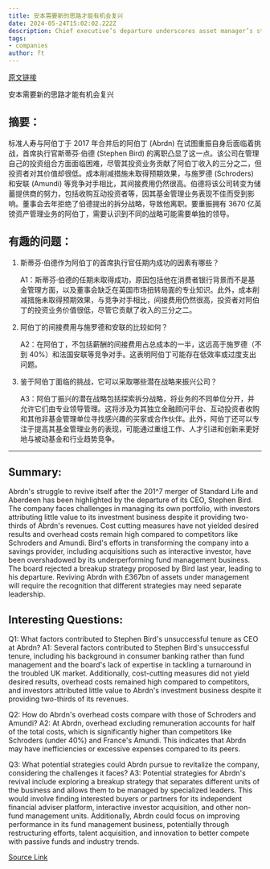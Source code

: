 ```yaml
---
title: 安本需要新的思路才能有机会复兴
date: 2024-05-24T15:02:02.222Z
description: Chief executive’s departure underscores asset manager’s struggle to manage its own portfolio
tags: 
- companies
author: ft
---
```


[原文链接](https://ft.com/content/07d347f8-baf8-447f-b220-a3d7c2e23fed)

安本需要新的思路才能有机会复兴

## 摘要：

标准人寿与阿伯丁于 2017 年合并后的阿伯丁 (Abrdn) 在试图重振自身后面临着挑战，首席执行官斯蒂芬·伯德 (Stephen Bird) 的离职凸显了这一点。该公司在管理自己的投资组合方面面临困难，尽管其投资业务贡献了阿伯丁收入的三分之二，但投资者对其价值却很低。成本削减措施未取得预期效果，与施罗德 (Schroders) 和安联 (Amundi) 等竞争对手相比，其间接费用仍然很高。伯德将该公司转变为储蓄提供商的努力，包括收购互动投资者等，因其基金管理业务表现不佳而受到影响。董事会去年拒绝了伯德提出的拆分战略，导致他离职。要重振拥有 3670 亿英镑资产管理业务的阿伯丁，需要认识到不同的战略可能需要单独的领导。

## 有趣的问题：

1. 斯蒂芬·伯德作为阿伯丁的首席执行官任期内成功的因素有哪些？

   A1：斯蒂芬·伯德的任期未取得成功，原因包括他在消费者银行背景而不是基金管理方面，以及董事会缺乏在英国市场扭转局面的专业知识。此外，成本削减措施未取得预期效果，与竞争对手相比，间接费用仍然很高，投资者对阿伯丁的投资业务价值很低，尽管它贡献了收入的三分之二。

2. 阿伯丁的间接费用与施罗德和安联的比较如何？

   A2：在阿伯丁，不包括薪酬的间接费用占总成本的一半，这远高于施罗德（不到 40%）和法国安联等竞争对手。这表明阿伯丁可能存在低效率或过度支出问题。

3. 鉴于阿伯丁面临的挑战，它可以采取哪些潜在战略来振兴公司？

   A3：阿伯丁振兴的潜在战略包括探索拆分战略，将业务的不同单位分开，并允许它们由专业领导管理。这将涉及为其独立金融顾问平台、互动投资者收购和其他非基金管理单位寻找感兴趣的买家或合作伙伴。此外，阿伯丁还可以专注于提高其基金管理业务的表现，可能通过重组工作、人才引进和创新来更好地与被动基金和行业趋势竞争。

---

## Summary:
Abrdn's struggle to revive itself after the 201^7 merger of Standard Life and Aberdeen has been highlighted by the departure of its CEO, Stephen Bird. The company faces challenges in managing its own portfolio, with investors attributing little value to its investment business despite it providing two-thirds of Abrdn's revenues. Cost cutting measures have not yielded desired results and overhead costs remain high compared to competitors like Schroders and Amundi. Bird's efforts in transforming the company into a savings provider, including acquisitions such as interactive investor, have been overshadowed by its underperforming fund management business. The board rejected a breakup strategy proposed by Bird last year, leading to his departure. Reviving Abrdn with £367bn of assets under management will require the recognition that different strategies may need separate leadership.

## Interesting Questions:
Q1: What factors contributed to Stephen Bird's unsuccessful tenure as CEO at Abrdn?
A1: Several factors contributed to Stephen Bird's unsuccessful tenure, including his background in consumer banking rather than fund management and the board's lack of expertise in tackling a turnaround in the troubled UK market. Additionally, cost-cutting measures did not yield desired results, overhead costs remained high compared to competitors, and investors attributed little value to Abrdn's investment business despite it providing two-thirds of its revenues.

Q2: How do Abrdn's overhead costs compare with those of Schroders and Amundi?
A2: At Abrdn, overhead excluding remuneration accounts for half of the total costs, which is significantly higher than competitors like Schroders (under 40%) and France's Amundi. This indicates that Abrdn may have inefficiencies or excessive expenses compared to its peers.

Q3: What potential strategies could Abrdn pursue to revitalize the company, considering the challenges it faces?
A3: Potential strategies for Abrdn's revival include exploring a breakup strategy that separates different units of the business and allows them to be managed by specialized leaders. This would involve finding interested buyers or partners for its independent financial adviser platform, interactive investor acquisition, and other non-fund management units. Additionally, Abrdn could focus on improving performance in its fund management business, potentially through restructuring efforts, talent acquisition, and innovation to better compete with passive funds and industry trends.

[Source Link](https://ft.com/content/07d347f8-baf8-447f-b220-a3d7c2e23fed)


